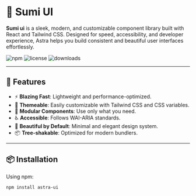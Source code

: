 # 🌌 Sumi UI

**Sumi ui** is a sleek, modern, and customizable component library built with React and Tailwind CSS. Designed for speed, accessibility, and developer experience, Astra helps you build consistent and beautiful user interfaces effortlessly.

![npm](https://img.shields.io/npm/v/astra-ui?color=blue)
![license](https://img.shields.io/npm/l/astra-ui)
![downloads](https://img.shields.io/npm/dw/astra-ui)

---

## 🚀 Features

- ⚡ **Blazing Fast**: Lightweight and performance-optimized.
- 🎨 **Themeable**: Easily customizable with Tailwind CSS and CSS variables.
- 🧩 **Modular Components**: Use only what you need.
- ♿ **Accessible**: Follows WAI-ARIA standards.
- 💅 **Beautiful by Default**: Minimal and elegant design system.
- 📦 **Tree-shakable**: Optimized for modern bundlers.

---

## 📦 Installation

Using npm:

```bash
npm install astra-ui
